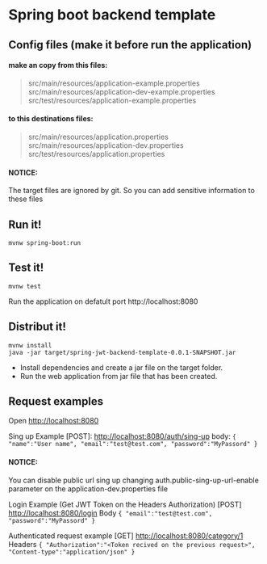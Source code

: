 # Spring boot backend template

## Config files (make it before run the application)
#### make an copy from this files:
> src/main/resources/application-example.properties
src/main/resources/application-dev-example.properties
src/test/resources/application-example.properties

#### to this destinations files:
> src/main/resources/application.properties
src/main/resources/application-dev.properties
src/test/resources/application.properties

#### NOTICE: 
The target files are ignored by git. So you can add sensitive information to these files

## Run it!

```
mvnw spring-boot:run
```

## Test it!
```
mvnw test
```

Run the application on defatult port http://localhost:8080

## Distribut it!

```
mvnw install
java -jar target/spring-jwt-backend-template-0.0.1-SNAPSHOT.jar
```

  - Install dependencies and create a jar file on the target folder.
  - Run the web application from jar file that has been created.

## Request examples

Open [http://localhost:8080](http://localhost:8080)

Sing up Example [POST]:
[http://localhost:8080/auth/sing-up](http://localhost:8080/auth/sing-up)
body:
`{
    "name":"User name",
    "email":"test@test.com",
    "password":"MyPassord"
}`

#### NOTICE:
You can disable public url sing up changing auth.public-sing-up-url-enable parameter on the application-dev.properties file

Login Example (Get JWT Token on the Headers Authorization) [POST]
[http://localhost:8080/login](http://localhost:8080/login)
Body
`{
    "email":"test@test.com",
    "password":"MyPassord"
}`

Authenticated request example [GET]
[http://localhost:8080/category/1](http://localhost:8080/category/1)
Headers
`{
    "Authorization":"<Token recived on the previous request>",
    "Content-type":"application/json"
}`